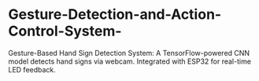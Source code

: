 # Gesture-Detection-and-Action-Control-System-
Gesture-Based Hand Sign Detection System: A TensorFlow-powered CNN model detects hand signs via webcam. Integrated with ESP32 for real-time LED feedback.

